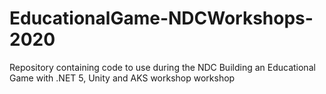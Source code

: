 # EducationalGame-NDCWorkshops-2020
Repository containing code to use during the NDC Building an Educational Game with .NET 5, Unity and AKS workshop workshop
